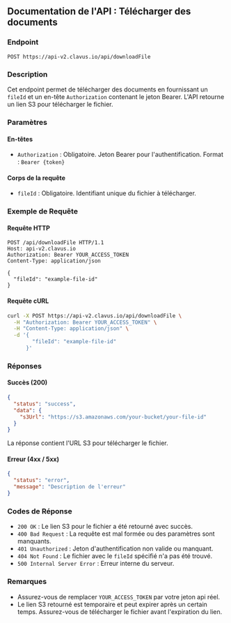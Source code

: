 ## Documentation de l'API : Télécharger des documents

### Endpoint

`POST https://api-v2.clavus.io/api/downloadFile`

### Description

Cet endpoint permet de télécharger des documents en fournissant un `fileId` et un en-tête `Authorization` contenant le jeton Bearer. L'API retourne un lien S3 pour télécharger le fichier.

### Paramètres

#### En-têtes

- `Authorization` : Obligatoire. Jeton Bearer pour l'authentification. Format : `Bearer {token}`

#### Corps de la requête

- `fileId` : Obligatoire. Identifiant unique du fichier à télécharger.

### Exemple de Requête

#### Requête HTTP

```http
POST /api/downloadFile HTTP/1.1
Host: api-v2.clavus.io
Authorization: Bearer YOUR_ACCESS_TOKEN
Content-Type: application/json

{
  "fileId": "example-file-id"
}
```

#### Requête cURL

```bash
curl -X POST https://api-v2.clavus.io/api/downloadFile \
  -H "Authorization: Bearer YOUR_ACCESS_TOKEN" \
  -H "Content-Type: application/json" \
  -d '{
        "fileId": "example-file-id"
      }'
```

### Réponses

#### Succès (200)

```json
{
  "status": "success",
  "data": {
    "s3Url": "https://s3.amazonaws.com/your-bucket/your-file-id"
  }
}
```

La réponse contient l'URL S3 pour télécharger le fichier.

#### Erreur (4xx / 5xx)

```json
{
  "status": "error",
  "message": "Description de l'erreur"
}
```

### Codes de Réponse

- `200 OK` : Le lien S3 pour le fichier a été retourné avec succès.
- `400 Bad Request` : La requête est mal formée ou des paramètres sont manquants.
- `401 Unauthorized` : Jeton d'authentification non valide ou manquant.
- `404 Not Found` : Le fichier avec le `fileId` spécifié n'a pas été trouvé.
- `500 Internal Server Error` : Erreur interne du serveur.

### Remarques

- Assurez-vous de remplacer `YOUR_ACCESS_TOKEN` par votre jeton api réel.
- Le lien S3 retourné est temporaire et peut expirer après un certain temps. Assurez-vous de télécharger le fichier avant l'expiration du lien.
